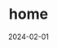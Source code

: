 ---
layout: home
date: 2024-02-01
title: home
sidebar: false


hero:
  name: EngLish . Tagalog
  tagline: Vocabulary
  image:
    alt: English Tagalog
    light: /home/ccsbatch124.png
    dark:  /home/ccsbatch124.png

  actions:
    - theme: brand
      text: Get started
      link: /posts/gettingstarted

features:
  - title: Announcement 📣
    details: We are currently adding more to the list of available vocabularies
    icon: <svg xmlns="http://www.w3.org/2000/svg" width="24" height="24" fill="var(--vp-c-red-2)" class="bi bi-pin-angle-fill" viewBox="0 0 16 16"><path d="M9.828.722a.5.5 0 0 1 .354.146l4.95 4.95a.5.5 0 0 1 0 .707c-.48.48-1.072.588-1.503.588-.177 0-.335-.018-.46-.039l-3.134 3.134a6 6 0 0 1 .16 1.013c.046.702-.032 1.687-.72 2.375a.5.5 0 0 1-.707 0l-2.829-2.828-3.182 3.182c-.195.195-1.219.902-1.414.707s.512-1.22.707-1.414l3.182-3.182-2.828-2.829a.5.5 0 0 1 0-.707c.688-.688 1.673-.767 2.375-.72a6 6 0 0 1 1.013.16l3.134-3.133a3 3 0 0 1-.04-.461c0-.43.108-1.022.589-1.503a.5.5 0 0 1 .353-.146"/></svg>
    link: /posts/whatsnew
  - title: 📔 Completing English Tagalog Vocabulary
    details: Open for Contributions, English Tagalog Vocabulary
    icon: <svg xmlns="http://www.w3.org/2000/svg" width="24" height="24" fill="var(--vp-c-yellow-2)" class="bi bi-plus-square-fill" viewBox="0 0 16 16"><path d="M2 0a2 2 0 0 0-2 2v12a2 2 0 0 0 2 2h12a2 2 0 0 0 2-2V2a2 2 0 0 0-2-2zm6.5 4.5v3h3a.5.5 0 0 1 0 1h-3v3a.5.5 0 0 1-1 0v-3h-3a.5.5 0 0 1 0-1h3v-3a.5.5 0 0 1 1 0"/></svg>
    link: /posts/vocab


---